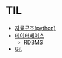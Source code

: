 # TIL
* [자료구조(python)](https://github.com/Parkhanyoung/TIL/tree/main/data_structure_python)
* [데이터베이스](https://github.com/Parkhanyoung/TIL/tree/main/database)
  - [RDBMS](https://github.com/Parkhanyoung/TIL/tree/main/database/RDBMS)
* [Git](https://github.com/Parkhanyoung/TIL/tree/main/Git)
